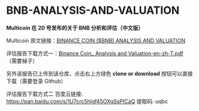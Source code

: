 # BNB-ANALYSIS-AND-VALUATION
**Multicoin 在 20 号发布的关于 BNB 分析和评估（中文版）**

Multicoin 原文链接：[BINANCE COIN ($BNB) ANALYSIS AND VALUATION](https://multicoin.capital/2019/02/19/binance-coin-analysis-and-valuation/)

评估报告下载方式一：[Binance Coin_ Analysis and Valuation-en-zh-T.pdf](https://www.dropbox.com/s/c8mih90b1ni546l/[Gengo]%20Binance%20Coin_%20Analysis%20and%20Valuation-en-zh-T.pdf?dl=0)
（需要梯子）

另外该报告已上传到该仓库，点击右上方绿色 **clone or download** 按钮可以直接下载（需要登录 Github）

评估报告下载方式二
百度云链接: https://pan.baidu.com/s/1U7crc5hlgf45OXgSsPICaQ
提取码: uqbc

